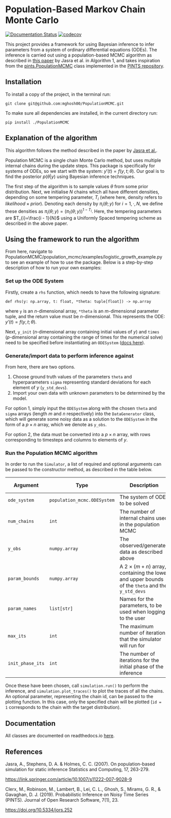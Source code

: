 # Population-Based Markov Chain Monte Carlo
[![Documentation Status](https://readthedocs.org/projects/populationmcmc/badge/?version=latest)](https://populationmcmc.readthedocs.io/en/latest/?badge=latest)
[![codecov](https://codecov.io/gh/mghosh00/PopulationMCMC/graph/badge.svg?token=6CRIQSLSRN)](https://codecov.io/gh/mghosh00/PopulationMCMC)

This project provides a framework for using Bayesian inference to infer parameters from a system of ordinary differential equations (ODEs). The inference is carried out using a population-based MCMC algorithm as described in [this paper](https://link.springer.com/article/10.1007/s11222-007-9028-9) by Jasra et al. in Algorithm 1, and takes inspiration from the [pints.PopulationMCMC](https://pints.readthedocs.io/en/latest/mcmc_samplers/population_mcmc.html#pints.PopulationMCMC) class implemented in the [PINTS repository](https://github.com/pints-team/pints).

## Installation
To install a copy of the project, in the terminal run:

	git clone git@github.com:mghosh00/PopulationMCMC.git

To make sure all dependencies are installed, in the current directory run:

	pip install ./PopulationMCMC

## Explanation of the algorithm
This algorithm follows the method described in the paper by [Jasra et al.](https://link.springer.com/article/10.1007/s11222-007-9028-9).

Population MCMC is a single chain Monte Carlo method, but uses multiple internal chains during the update steps. This package is specifically for systems of ODEs, so we start with the system:	$`y'(t) = f(y, t; \theta)`$. Our goal is to find the posterior $`p(\theta|y)`$ using Bayesian inference techniques.

The first step of the algorithm is to sample values $`\theta`$ from some prior distribution. Next, we initialise $N$ chains which all have different densities, depending on some tempering parameter, $`T_{i}`$ (where here, density refers to $`likelihood \times prior`$). Denoting each density by $`\pi_{i}(\theta;y)`$ for $`i = 1,\cdot,N`$, we define these densities as	$`\pi_{i}(\theta;y) = (\pi_{1}(\theta;y))^{1 - T_{i}}`$. Here, the tempering parameters are $`T_{i}=\frac{i - 1}{N}`$ using a Uniformly Spaced tempering scheme as described in the above paper. 

## Using the framework to run the algorithm
From here, navigate to PopulationMCMC/population_mcmc/examples/logistic_growth_example.py to see an example of how to use the package. Below is a step-by-step description of how to run your own examples:

### Set up the ODE System
Firstly, create a `rhs` function, which needs to have the following signature:
```
def rhs(y: np.array, t: float, *theta: tuple[float]) -> np.array
```
where `y` is an $n$-dimensional array, `*theta` is an $m$-dimensional parameter tuple, and the return value must be $n$-dimensional. This represents the ODE:	$`y'(t) = f(y, t; \theta)`$.

Next, `y_init` ($n$-dimensional array containing initial values of $y$) and `times` ($p$-dimensional array containing the range of times for the numerical solve) need to be specified before instantiating an `ODESystem` ([docs here](https://populationmcmc.readthedocs.io/en/latest/core.html#population_mcmc.ODESystem)).

### Generate/import data to perform inference against
From here, there are two options. 
1. Choose ground truth values of the parameters `theta` and hyperparameters `sigma` representing standard deviations for each element of $y$ (`y_std_devs`).
2. Import your own data with unknown parameters to be determined by the model.

For option 1, simply input the `ODESystem` along with the chosen `theta` and `sigma` arrays (length $m$ and $n$ respectively) into the `DataGenerator` class, which will generate some noisy data as a solution to the `ODESystem` in the form of a $p\times n$ array, which we denote as `y_obs`.

For option 2, the data must be converted into a $p\times n$ array, with rows corresponding to timesteps and columns to elements of $y$.

### Run the Population MCMC algorithm
In order to run the `Simulator`, a list of required and optional arguments can be passed to the constructor method, as described in the table below.

|Argument|Type|Description|Default (if optional)|
| --- | --- | --- | --- |
|`ode_system`|`population_mcmc.ODESystem`|The system of ODEs to be solved|Required|
|`num_chains`|`int`|The number of internal chains used in the population MCMC|Required|
|`y_obs`|`numpy.array`|The observed/generated data as described above|Required|
|`param_bounds`|`numpy.array`|A $`2 \times (m+n)`$ array, containing the lower and upper bounds of the `theta` and the `y_std_devs`|Required|
|`param_names`|`list[str]`|Names for the parameters, to be used when logging to the user|`["param_1", ..., "param_(m+n)"]`|
|`max_its`|`int`|The maximum number of iterations that the simulator will run for|`1000`|
|`init_phase_its`|`int`|The number of iterations for the initial phase of the inference|`500`|

Once these have been chosen, call `simulation.run()` to perform the inference, and `simulation.plot_traces()` to plot the traces of all the chains. An optional parameter, representing the chain id, can be passed to the plotting function. In this case, only the specified chain will be plotted (`id = 1` corresponds to the chain with the target distribution).

## Documentation
All classes are documented on readthedocs.io [here](https://populationmcmc.readthedocs.io/en/latest/).

## References
Jasra, A., Stephens, D. A. & Holmes, C. C. (2007).
On population-based simulation for static inference
Statistics and Computing, 17, 263-279.

https://link.springer.com/article/10.1007/s11222-007-9028-9


Clerx, M., Robinson, M., Lambert, B., Lei, C. L., Ghosh, S., Mirams, G. R., & Gavaghan, D. J. (2019).
Probabilistic Inference on Noisy Time Series (PINTS).
Journal of Open Research Software, 7(1), 23.

https://doi.org/10.5334/jors.252
